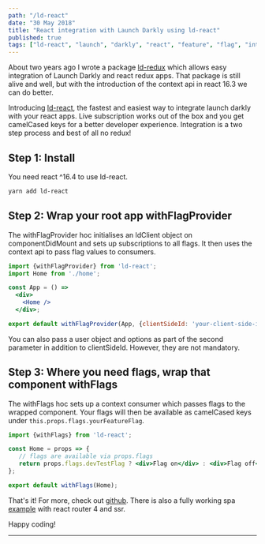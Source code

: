 ```yaml
---
path: "/ld-react"
date: "30 May 2018"
title: "React integration with Launch Darkly using ld-react"
published: true
tags: ["ld-react", "launch", "darkly", "react", "feature", "flag", "integration", "context", "api", "toggle"]
---
```


About two years ago I wrote a package [ld-redux](https://github.com/yusinto/ld-redux)
which allows easy integration of Launch Darkly and react redux apps. That package is still alive and well, but with
the introduction of the context api in react 16.3 we can do better.

Introducing [ld-react](https://github.com/yusinto/ld-react), the fastest and easiest way to
integrate launch darkly with your react apps. Live subscription works out of the box and you get camelCased keys for a better
developer experience. Integration is a two step process and best of all no redux! 

## Step 1: Install

You need react ^16.4 to use ld-react.

```sh
yarn add ld-react
```

## Step 2: Wrap your root app withFlagProvider

The withFlagProvider hoc initialises an ldClient object on componentDidMount and sets up subscriptions to all flags.
It then uses the context api to pass flag values to consumers. 

```jsx
import {withFlagProvider} from 'ld-react';
import Home from './home';

const App = () =>
  <div>
    <Home />
  </div>;

export default withFlagProvider(App, {clientSideId: 'your-client-side-id'});
```

You can also pass a user object and options as part of the second parameter in addition to clientSideId. However, they are
not mandatory.
 
## Step 3: Where you need flags, wrap that component withFlags

The withFlags hoc sets up a context consumer which passes flags to the wrapped component. Your flags will then be
available as camelCased keys under `this.props.flags.yourFeatureFlag`. 

```jsx
import {withFlags} from 'ld-react';

const Home = props => {
   // flags are available via props.flags
   return props.flags.devTestFlag ? <div>Flag on</div> : <div>Flag off</div>;
};

export default withFlags(Home);
```

That's it! For more, check out [github](https://github.com/yusinto/ld-react). There is also a fully
working spa [example](https://github.com/yusinto/ld-react/tree/master/example) with react router 4 and
ssr. 

Happy coding!

---------------------------------------------------------------------------------------
